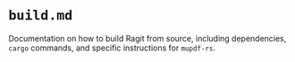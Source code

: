 # `build.md`

Documentation on how to build Ragit from source, including dependencies, `cargo` commands, and specific instructions for `mupdf-rs`.